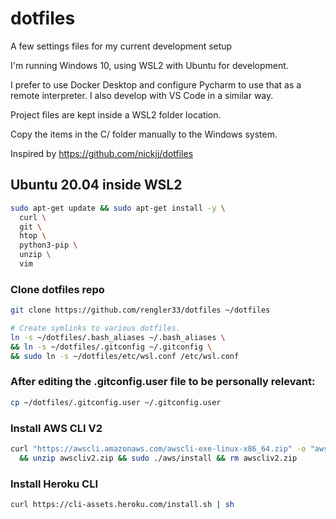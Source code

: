 # dotfiles

A few settings files for my current development setup

I'm running Windows 10, using WSL2 with Ubuntu for development.


I prefer to use Docker Desktop and configure Pycharm to use that as a remote interpreter. I also develop with VS Code in a similar way.

Project files are kept inside a WSL2 folder location.

Copy the items in the C/ folder manually to the Windows system.

Inspired by https://github.com/nickjj/dotfiles

## Ubuntu 20.04 inside WSL2

```sh
sudo apt-get update && sudo apt-get install -y \
  curl \
  git \
  htop \
  python3-pip \
  unzip \
  vim
```
 
### Clone dotfiles repo

```sh
git clone https://github.com/rengler33/dotfiles ~/dotfiles

# Create symlinks to various dotfiles.
ln -s ~/dotfiles/.bash_aliases ~/.bash_aliases \
&& ln -s ~/dotfiles/.gitconfig ~/.gitconfig \
&& sudo ln -s ~/dotfiles/etc/wsl.conf /etc/wsl.conf
```

### After editing the .gitconfig.user file to be personally relevant:
```sh
cp ~/dotfiles/.gitconfig.user ~/.gitconfig.user
```

### Install AWS CLI V2
```sh
curl "https://awscli.amazonaws.com/awscli-exe-linux-x86_64.zip" -o "awscliv2.zip" \
  && unzip awscliv2.zip && sudo ./aws/install && rm awscliv2.zip
```
  
### Install Heroku CLI
```sh
curl https://cli-assets.heroku.com/install.sh | sh
```
